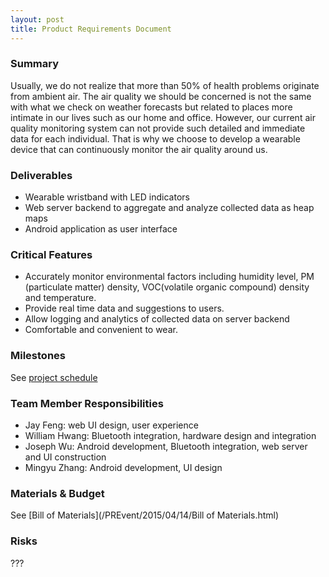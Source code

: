 ```yaml
---
layout: post
title: Product Requirements Document
---
```

### Summary
Usually, we do not realize that more than 50% of health problems originate from  ambient air.  The air quality we should be concerned is not the same with what we check on weather forecasts but related to places more intimate in our lives such as our home and office.  However, our current air quality monitoring system can not provide such detailed and immediate data for each individual. That is why we choose to develop a wearable device that can continuously monitor the air quality around us.

### Deliverables
* Wearable wristband with LED indicators
* Web server backend to aggregate and analyze collected data as heap maps
* Android application as user interface

### Critical Features
* Accurately monitor environmental factors including humidity level, PM (particulate matter) density, VOC(volatile organic compound) density and temperature.
* Provide real time data and suggestions to users.
* Allow logging and analytics of collected data on server backend
* Comfortable and convenient to wear.

### Milestones
See [project schedule](https://www.google.com/calendar/embed?src=oml584uniamsa8ihe1kano3v18%40group.calendar.google.com&ctz=America/Los_Angeles)

### Team Member Responsibilities
* Jay Feng: web UI design, user experience
* William Hwang: Bluetooth integration, hardware design and integration
* Joseph Wu: Android development, Bluetooth integration, web server and UI construction
* Mingyu Zhang: Android development, UI design

### Materials & Budget
See [Bill of Materials](/PREvent/2015/04/14/Bill of Materials.html)

### Risks
???

